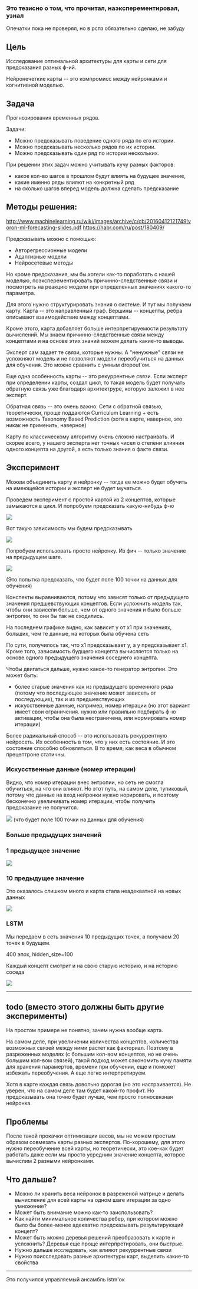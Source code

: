 ### Это тезисно о том, что прочитал, наэксперементировал, узнал
Опечатки пока не проверял, но в рспз обязательно сделаю, не забуду

## Цель

Исследование оптимальной архитектуры для карты и сети для предсказания
разных ф-ий.

Нейронечеткие карты -- это компромисс между нейронками и когнитивной моделью.


## Задача
Прогнозирования временных рядов.

<!--
    todo что-нибудь рассказать про сезонность, тренд
    какие задачи вообще решеются
-->


Задачи: <!-- source https://machinelearningmastery.com/how-to-develop-lstm-models-for-time-series-forecasting/ -->
* Можно предсказывать поведение одного ряда по его истории.
* Можно предсказывать несколько рядов по их истории.
* Можно предсказывать один ряд по истории нескольких.

При решении этих задач можно учитывать кучу разных факторов:
* какое кол-во шагов в прошлом будут влиять на будущее значение,
* какие именно ряды влияют на конкретный ряд
* на сколько шагов вперед модель должна сделать предсказание


<!-- todo посравнивать еще и с этими методами -->

## Методы решения:

http://www.machinelearning.ru/wiki/images/archive/c/cb/20160412121749!voron-ml-forecasting-slides.pdf
https://habr.com/ru/post/180409/

Предсказывать можно с помощью:
* Авторегрессионные модели
* Адаптивные модели
* Нейросетевые методы


Но кроме предсказания, мы бы хотели как-то поработать с нашей моделью,
поэксперементировать причинно-следственные связи и посмотреть на
реакцию модели при определенных значениях какого-то параметра.

Для этого нужно структурировать знания о системе. И тут мы получаем карту.
Карта -- это направленный граф. Вершины -- концепты, ребра описывают
взаимодействие между концептами.

Кроме этого, карта добавляет больше интерпретируемости результату вычислений.
Мы знаем причинно-следственные связи между концептами и на основе этих знаний
можем делать какие-то выводы.

Эксперт сам задает те связи, которые нужны. А "ненужные" связи не усложняют
модель и не позволяют модели переобучиться на данных для обучения.
Это можно сравнить с умным dropout'ом.

Еще одна особенность карты -- это рекуррентные связи.
Если эксперт при определении карты, создал цикл, то такая модель
будет получать обратную связь уже благодаря архитектруре, которую заложил в нее эксперт.
<!-- source https://web.stanford.edu/class/cs331b/2016/projects/wu_shen.pdf -->
Обратная связь -- это очень важно. Сети с обратной связью, теоретически,
проще поддаются Curriculum Learning + есть возможность Taxonomy Based Prediction
(хотя в карте, наверное, это никак не применить, наверное)


<!-- todo почитать побольше про затухающие и взрывающиеся градиенты -->

Карту по классическому алгоритму очень сложно настраивать.
И скорее всего, у нашего эксперта нет точных чисел о степени
влияния одного концепта на другой, а есть только знания о факте связи.


## Эксперимент

Можем объединить карту и нейронку -- тогда ее можно будет обучить на имеющейся
истории и эксперт не будет мучаться.

Проведем эксперимент с простой картой из 2 концептов, которые замыкаются в
цикл. И попробуем предсказать какую-нибудь ф-ю


![](img/simple_map.png)


Вот такую зависимость мы будем предсказывать

<!-- todo формула зависимости -->

![](img/simple_map_dependencies_original.png)


<!-- todo указать на то, как обучалась карта и про каждый эксперипент, сколько итераций -->

Попробуем использовать просто нейронку. Из фич -- только значение на предыдущем шаге.


![](img/simple_map_prediction_dense_stupid.png)

(Это попытка предсказать, что будет поле 100 точки на данных для обучения)

Конспекты выравниваются, потому что зависят только от предыдущего значения предшевствующих концептов. Если усложнить модель так, чтобы они зависели больше, чем от одного значения и было больше энтропии, то они бы так не сходились.


На последнем графике видно, как зависит y от x1 при значениях, больших, чем те данные, на которых была обучена сеть

По сути, получилось так, что x1 предсказывает y, а y предсказывает x1. Кроме того, зависимость будщего концепта вычисляется только на основе одного предыдущего значения соседнего концепта.

 Чтобы двигаться дальше, нужно какое-то генератор энтропии. Это может быть:
* более старые значения как из предыдущего временного ряда (потому что последующее значение может зависеть от последующих), так и из предшевствующих
* искусственные данные, например, номер итерации (но этот вариант имеет свои ограничения. нужно или правильно подбирать ф-ю активации, чтобы она была неограничена, или нормировать номер итерации)

Более радикальный способ -- это использовать рекуррентную нейросеть. Их особенность в том, что у них есть состояние. И это состояние способно обновляться. В то время, как веса в обычном прецептроне статичны.

### Искусственные данные (номер итерации)

Видно, что номер итерации внес энтропии, но
сеть не смогла обучиться, на что они влияют.
Но этот путь, на самом деле, тупиковый,
потому что данные на вход нейронки
нужно норировать, и поэтому бесконечно увеличивать
номер итерации, чтобы получить предсказание
не получится.

![](img/simple_map_prediction_dense_with_iteration_num.png)
(что будет поле 100 точки на данных для обучения)


### Больше предыдущих значений

### 1 предыдущее значение

![](img/simple_map_prediction_dense_with_old_history.png)


### 10 предыдущее значение

Это оказалось слишком много и карта стала неадекватной на новых данных

![](img/simple_map_prediction_dense_with_10_old_history.png)


### LSTM

Мы передаем в сеть значения 10 предыдущих точек, а получаем 20 точек в будущем.

400 эпох, hidden_size=100

Каждый концепт смотрит и на свою старую историю, и на историю соседа

![](img/simple_map_prediction_lstm.png)

<!-- todo результаты экспериментов в сводную таблицу -->

<!-- Еще подумал, можно ли тут использовать encoder-decoder? Наверное, да. Но это совсем другая архитектура и мы потеряем в интерпретируемости модели. -->


----

## todo (вместо этого должны быть другие эксперименты)

На простом примере не понятно, зачем нужна вообще карта.

На самом деле, при увеличении количества концептов,
количества возможных связей между ними растет как факториал.
Поэтому в разреженных моделях (с большим кол-вом концептов,
но не очень большим кол-вом связей), такой подход может
сэкономить кучу памяти для хранения парамертов, времени при
обучении, еще и поможет избежать переобучения. А еще
легко интерпретируем.

Хотя в карте каждая связь довольно дорогая (но это настраивается).
Не уверен, что на самом деле там будет какой-то профит.
Но предсказывать она точно будет лучше, чем просто полносвязная нейронка.
<!-- Надо посчитать, поэксперементировать. -->



## Проблемы

После такой прокачки оптимизации весов, мы не можем простым образом
совмезать карты разных экспертов. По-хорошему, для этого нужно переобучение всей
карты, но теоретически, это кое-как будет работать даже если мы просто усредним значение
концепта, которое вычислим 2 разными нейронками.

## Что дальше?

* Можно ли хранить веса нейронок в разреженой матрице и делать вычисление для всей карты
на одном шаге итерации за одно умножение?
* Может быть внимание можно как-то заиспользовать?
* Как найти минимальное количества ребер, при котором
можно было бы более-менее адекватно предсказывать результирующий концепт?
* Может быть можно деревья решений преобразовать к карте и усложнить?
Деревья еще проще интерпретировать, они быстрые.
* Нужно дальше исследовать, как влияют рекуррентные связи
* Нужно поисследовать разные архитектуры карт, выделить какие-то свойства

---

Это получился управляемый ансамбль lstm'ок
